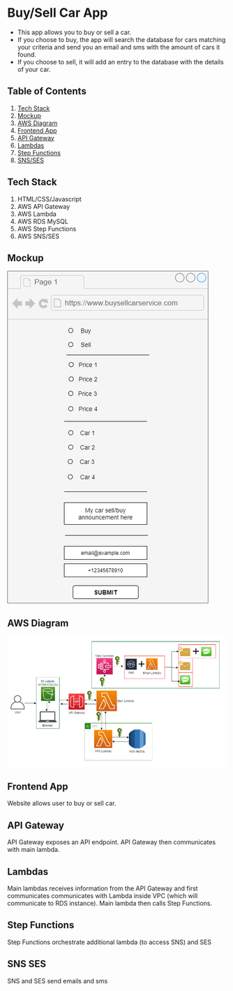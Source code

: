 # Buy/Sell Car App

* This app allows you to buy or sell a car.
* If you choose to buy, the app will search the database for cars matching your criteria and send you an email and sms with the amount of cars it found.
* If you choose to sell, it will add an entry to the database with the details of your car.

## Table of Contents

1. [Tech Stack](#tech-stack)
1. [Mockup](#mockup)
1. [AWS Diagram](#aws-diagram)
1. [Frontend App](#frontend-app)
1. [API Gateway](#api-gateway)
1. [Lambdas](#lambdas)
1. [Step Functions](#step-functions)
1. [SNS/SES](#sns-ses)

## Tech Stack

1. HTML/CSS/Javascript
1. AWS API Gateway
1. AWS Lambda
1. AWS RDS MySQL
1. AWS Step Functions
1. AWS SNS/SES

## Mockup

![alt text](https://github.com/mviisan/buysellcarservice/blob/master/app_mockup.png?raw=true)

## AWS Diagram

![alt text](https://github.com/mviisan/buysellcarservice/blob/master/diagram.png?raw=true) 

## Frontend App
Website allows user to buy or sell car.

## API Gateway
API Gateway exposes an API endpoint. API Gateway then communicates with main lambda. 

## Lambdas
Main lambdas receives information from the API Gateway and first communicates communicates with Lambda inside VPC (which will communicate to RDS instance). Main lambda then calls Step Functions.

## Step Functions
Step Functions orchestrate additional lambda (to access SNS) and SES

## SNS SES
SNS and SES send emails and sms